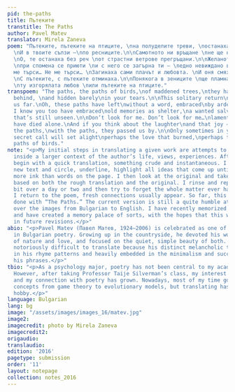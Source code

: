 ```yaml
---
pid: the-paths
title: Пътеките
transtitle: The Paths
author: Pavel Matev
translator: Mirela Zaneva
poem: "Пътеките, пътеките на птиците, \nна полуделите треви, \nостанаха зад нас, уви!
  \nИ в твоите сълзи —\nпо ресниците.\n\nСамотното ни връщане \nне ще ни отведе далеч.
  \nО, те останаха без реч \nот страстни ветрове прегръщани.\n\nЖеланото спасение
  \nпри спомена се приюти \nи с него се загърна ти — \nедно невиждано видение.\n\nНе
  ме търси… Не ме търси… \nЗагинаха сами плачът и любовта. \nИ оня смях. И радостта.
  \nС пътеките, с пътеките отминаха.\n\nПонякога в зениците \nще пламнат с таен зов
  \nту изгорялата любов \nили пътеките на птиците."
transpoem: "The paths, the paths of birds,\nof maddened trees,\nthey have remained
  behind, \nand hidden barely\nin your tears.\n\nThis solitary return\nwill not return
  us far.\nOh, these paths have left\nwithout a word, embraced\nby ardent winds.\n\nAnd
  I know you too have embraced\nold memories as shelter,\na wanted salvation,\na sight
  that’s still unseen.\n\nDon’t look for me. Don’t look for me…\nlaments and love
  have died alone.\nAnd if you think about the laughter\nand that joy — it’s with
  the paths,\nwith the paths, they passed us by.\n\nOnly sometimes in your eyes,\na
  secret call will set alight\nperhaps the love that burned,\nperhaps the paths,\nthe
  paths of birds."
note: "<p>My initial steps in translating a given work are attempts to place the poem
  inside a larger context of the author’s life, views, experiences. Afterwards, I
  begin with a quick translation, something crude and instantaneous. I focus on the
  new text and circle, underline, highlight all ideas that come up until there is
  more ink than words on the page. I then look at the original and take on more edits
  based on both the rough translation and the original. I rinse and repeat quite a
  bit over a day or two and then try to forget the whole matter ever happened. When
  I return to the poem, fresh connections usually appear. So far, this is what I have
  done with “The Paths.” The current version is still a quite humble attempt to carry
  over the images from Bulgarian to English. I have recently memorized the poem fully
  and have created a memory palace of sorts, with the hopes that this will aid me
  in future revisions.</p>"
abio: "<p>Pavel Matev (Павел Матев, 1924–2006) is celebrated as one of the best lyricists
  in Bulgarian poetry. Growing up in the countryside, he devoted his work to the study
  of nature and love, and focused on the quiet, simple beauty of both. He is considered
  notoriously difficult to translate because his distinct melancholic tone is rooted
  in his rhyme patterns and heavily embedded in the minimalism and succinctness of
  his phrases.</p>"
tbio: "<p>As a psychology major, poetry has not been central to my academic pursuits.
  However, after taking Professor Taije Silverman’s class, my interest in translation
  and my connection with poetry has grown. Nowadays, most of my time goes to applying
  concepts from game theory to evolutionary models, but translating has become a favorite
  hobby.</p>"
language: Bulgarian
lang: bg
image: "/assets/images/images_16/matev.jpg"
image2:
imagecredit: photo by Mirela Zaneva
imagecredit2:
origaudio:
translaudio:
edition: '2016'
pagetype: submission
order: '11'
layout: notepage
collection: notes_2016
---
```

